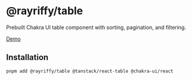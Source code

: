 # @rayriffy/table

Prebuilt Chakra UI table component with sorting, pagination, and filtering.

[Demo](https://rayriffy.github.io/table/)

## Installation

```bash
pnpm add @rayriffy/table @tanstack/react-table @chakra-ui/react
```
